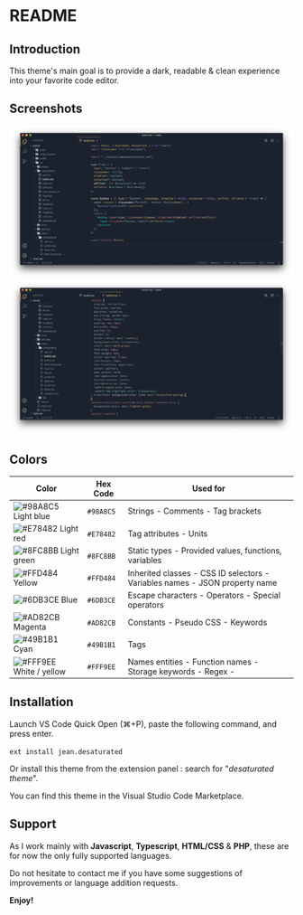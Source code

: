 # README

## Introduction

This theme's main goal is to provide a dark, readable & clean experience into your favorite code editor.

## Screenshots

<img src="./assets/tsx_preview.png" alt=".tsx preview" />
<img src="./assets/css_preview.png" alt=".css preview" />

## Colors

| Color                                                                   | Hex Code  | Used for                                                                    |
| ----------------------------------------------------------------------- | --------- | --------------------------------------------------------------------------- |
| ![#98A8C5](https://placehold.it/15/98A8C5/000000?text=+) Light blue     | `#98A8C5` | Strings - Comments - Tag brackets                                           |
| ![#E78482](https://placehold.it/15/E78482/000000?text=+) Light red      | `#E78482` | Tag attributes - Units                                                      |
| ![#8FC8BB](https://placehold.it/15/8FC8BB/000000?text=+) Light green    | `#8FC8BB` | Static types - Provided values, functions, variables                        |
| ![#FFD484](https://placehold.it/15/FFD484/000000?text=+) Yellow         | `#FFD484` | Inherited classes - CSS ID selectors - Variables names - JSON property name |
| ![#6DB3CE](https://placehold.it/15/6DB3CE/000000?text=+) Blue           | `#6DB3CE` | Escape characters - Operators - Special operators                           |
| ![#AD82CB](https://placehold.it/15/AD82CB/000000?text=+) Magenta        | `#AD82CB` | Constants - Pseudo CSS - Keywords                                           |
| ![#49B1B1](https://placehold.it/15/49B1B1/000000?text=+) Cyan           | `#49B1B1` | Tags                                                                        |
| ![#FFF9EE](https://placehold.it/15/FFF9EE/000000?text=+) White / yellow | `#FFF9EE` | Names entities - Function names - Storage keywords - Regex -                |

## Installation

Launch VS Code Quick Open (⌘+P), paste the following command, and press enter.

`ext install jean.desaturated`

Or install this theme from the extension panel : search for "_desaturated theme_".

You can find this theme in the Visual Studio Code Marketplace.

## Support

As I work mainly with **Javascript**, **Typescript**, **HTML/CSS** & **PHP**, these are for now the only fully supported languages.

Do not hesitate to contact me if you have some suggestions of improvements or language addition requests.

**Enjoy!**

